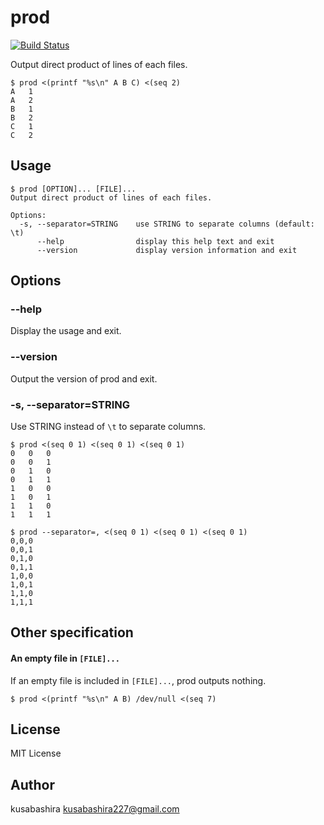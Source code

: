prod
====

[![Build Status](https://travis-ci.org/kusabashira/prod.svg?branch=master)](https://travis-ci.org/kusabashira/prod)

Output direct product of lines of each files.

```
$ prod <(printf "%s\n" A B C) <(seq 2)
A	1
A	2
B	1
B	2
C	1
C	2
```

Usage
-----

```
$ prod [OPTION]... [FILE]...
Output direct product of lines of each files.

Options:
  -s, --separator=STRING    use STRING to separate columns (default: \t)
      --help                display this help text and exit
      --version             display version information and exit
```

Options
-------

### --help

Display the usage and exit.

### --version

Output the version of prod and exit.

### -s, --separator=STRING

Use STRING instead of `\t` to separate columns.

```
$ prod <(seq 0 1) <(seq 0 1) <(seq 0 1)
0	0	0
0	0	1
0	1	0
0	1	1
1	0	0
1	0	1
1	1	0
1	1	1

$ prod --separator=, <(seq 0 1) <(seq 0 1) <(seq 0 1)
0,0,0
0,0,1
0,1,0
0,1,1
1,0,0
1,0,1
1,1,0
1,1,1
```

Other specification
-------------------

#### An empty file in `[FILE]...`

If an empty file is included in `[FILE]...`, prod outputs nothing.

```
$ prod <(printf "%s\n" A B) /dev/null <(seq 7)
```

License
-------

MIT License

Author
------

kusabashira <kusabashira227@gmail.com>
